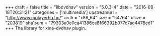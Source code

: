 +++
draft = false
title = "libdvdnav"
version = "5.0.3-4"
date = "2016-09-18T20:31:21"
categories = ['multimedia']
upstreamurl = "http://www.mplayerhq.hu/"
arch = "x86_64"
size = "54764"
usize = "203819"
sha1sum = "79303a0e0ca41386ca6166392b077c7ac4478ed1"
+++
The library for xine-dvdnav plugin.